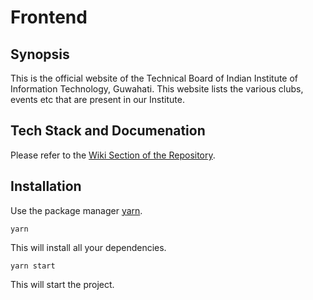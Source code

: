 # Frontend #

## Synopsis

This is the official website of the Technical Board of Indian Institute of Information Technology, Guwahati. This website lists the various clubs, events etc that are present in our Institute.

## Tech Stack and Documenation ##

Please refer to the [Wiki Section of the Repository](https://github.com/mynameisankit/technicalBoard/wiki).

## Installation

Use the package manager [yarn](https://classic.yarnpkg.com/en/docs/install/#windows-stable).

```
yarn
```

This will install all your dependencies.

```
yarn start
```

This will start the project.